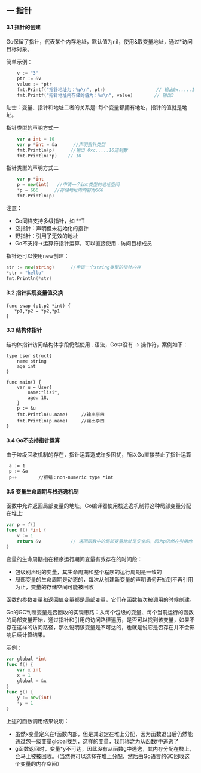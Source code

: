 ## 一 指针

#### 3.1 指针的创建

Go保留了指针，代表某个内存地址，默认值为nil，使用&取变量地址，通过*访问目标对象。  

简单示例：
```go
	v := "3"
	ptr := &v
	value := *ptr
	fmt.Printf("指针地址为：%p\n", ptr)					// 输出0x.....16进制数
	fmt.Printf("指针地址内存储的值为：%s\n", value)		// 输出3
```

贴士：变量、指针和地址二者的关系是: 每个变量都拥有地址，指针的值就是地址。

指针类型的声明方式一
```go
	var a int = 10
	var p *int = &a	     //声明指针类型
	fmt.Println(p)      //输出 0xc.....16进制数
	fmt.Println(*p)    // 10 
```

指针类型的声明方式二
```go
    var p *int
    p = new(int)   //申请一个int类型的地址空间
    *p = 666      //存储地址内内容为666
    fmt.Println(p)
```

注意：
- Go同样支持多级指针，如 **T
- 空指针：声明但未初始化的指针  
- 野指针：引用了无效的地址
- Go不支持->运算符指针运算，可以直接使用 . 访问目标成员

指针还可以使用new创建：
```go
str := new(string)		//申请一个string类型的指针内存
*str = "hello"
fmt.Println(*str)
```

#### 3.2 指针实现变量值交换
```
func swap (p1,p2 *int) {
   *p1,*p2 = *p2,*p1
}
```

#### 3.3 结构体指针  

结构体指针访问结构体字段仍然使用 . 语法，Go中没有 -> 操作符，案例如下：
```
type User struct{
	name string
	age int
}

func main() {
	var u = User{
		name:"lisi",
		age: 18,
	}
	p := &u
	fmt.Println(u.name)		//输出李四
	fmt.Println(p.name)		//输出李四
}
```

#### 3.4 Go不支持指针运算  

由于垃圾回收机制的存在，指针运算造成许多困扰，所以Go直接禁止了指针运算
```
 a := 1
 p := &a
 p++        //报错：non-numeric type *int
```

#### 3.5 变量生命周期与栈逃逸机制

函数中允许返回局部变量的地址，Go编译器使用栈逃逸机制将这种局部变量分配在堆上:
```go
var p = f()
func f() *int {
	v := 1
	return &v			// 返回函数中的局部变量地址是安全的，因为p仍然在引用他
}
```

变量的生命周期指在程序运行期间变量有效存在的时间段：  
- 包级别声明的变量，其生命周期和整个程序的运行周期是一致的
- 局部变量的生命周期是动态的，每次从创建新变量的声明语句开始到不再引用为止，变量的存储空间可能被回收  

函数的参数变量和返回值变量都是局部变量，它们在函数每次被调用的时候创建。  

Go的GC判断变量是否回收的实现思路：从每个包级的变量、每个当前运行的函数的局部变量开始，通过指针和引用的访问路径遍历，是否可以找到该变量，如果不存在这样的访问路径，那么说明该变量是不可达的，也就是说它是否存在并不会影响后续计算结果。  

示例：
```go
var global *int
func f() {			
	var x int	
	x = 1
	global = &x
}
func g() {
	y := new(int)
	*y = 1
}
```
上述的函数调用结果说明：
- 虽然x变量定义在f函数内部，但是其必定在堆上分配，因为函数退出后仍然能通过包一级变量global找到，这样的变量，我们称之为从函数f中逃逸了
- g函数返回时，变量*y不可达，因此没有从函数g中逃逸，其内存分配在栈上，会马上被被回收。（当然也可以选择在堆上分配，然后由Go语言的GC回收这个变量的内存空间）



